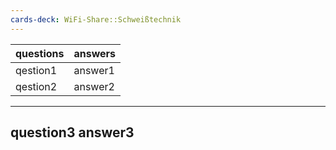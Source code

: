 ```yaml
---
cards-deck: WiFi-Share::Schweißtechnik
---
```


| questions | answers |
| --------- | ------- |
| qestion1 | answer1 |
| qestion2  | answer2 |

---
question3
answer3
---

